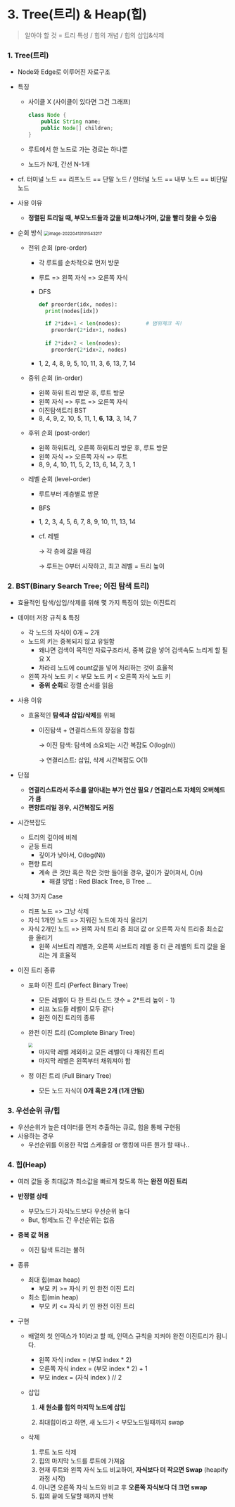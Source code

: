 # 3. Tree(트리) & Heap(힙)

> 알아야 할 것 = 트리 특성 / 힙의 개념 / 힙의 삽입&삭제



### 1. Tree(트리)

* Node와 Edge로 이루어진 자료구조

* 특징

  * 사이클 X (사이클이 있다면 그건 그래프)

    ```java
    class Node {
        public String name;
        public Node[] children;
    }
    ```
  
  * 루트에서 한 노드로 가는 경로는 하나뿐

  * 노드가 N개, 간선 N-1개

* cf. 터미널 노드 == 리프노드 == 단말 노드 / 인터널 노드 == 내부 노드 == 비단말 노드

* 사용 이유

  * **정렬된 트리일 때, 부모노드들과 값을 비교해나가며, 값을 빨리 찾을 수 있음**
  
* 순회 방식
  <img src="https://user-images.githubusercontent.com/70613905/163101845-9d10a191-33dd-4d2c-b800-996fe6c8d07b.JPG" alt="image-20220413101543217" style="zoom:67%;" />

  * 전위 순회 (pre-order)

    * 각 루트를 순차적으로 먼저 방문
  
    * 루트 => 왼쪽 자식 => 오른쪽 자식

    * DFS

      ```python
      def preorder(idx, nodes):
        print(nodes[idx])
      
        if 2*idx+1 < len(nodes):		# 범위체크 꼭!
          preorder(2*idx+1, nodes)
          
        if 2*idx+2 < len(nodes):
          preorder(2*idx+2, nodes)
      ```
  
    * 1, 2, 4, 8, 9, 5, 10, 11, 3, 6, 13, 7, 14

  * 중위 순회 (in-order)

    * 왼쪽 하위 트리 방문 후, 루트 방문
    * 왼쪽 자식 => 루트 => 오른쪽 자식
    * 이진탐색트리 BST
    * 8, 4, 9, 2, 10, 5, 11, 1, **6, 13**, 3, 14, 7
  
  * 후위 순회 (post-order)
  
    * 왼쪽 하위트리, 오른쪽 하위트리 방문 후, 루트 방문
    * 왼쪽 자식 => 오른쪽 자식 => 루트
    * 8, 9, 4, 10, 11, 5, 2, 13, 6, 14, 7, 3, 1
  
  * 레벨 순회 (level-order)
  
    * 루트부터 계층별로 방문
  
    * BFS
  
    * 1, 2, 3, 4, 5, 6, 7, 8, 9, 10, 11, 13, 14
  
    * cf. 레벨 
  
      →   각 층에 값을 매김
  
      →   루트는 0부터 시작하고, 최고 레벨 = 트리 높이
  
  

### 2. BST(Binary Search Tree; 이진 탐색 트리)

* 효율적인 탐색/삽입/삭제를 위해 몇 가지 특징이 있는 이진트리

* 데이터 저장 규칙 & 특징

  * 각 노드의 자식이 0개 ~ 2개
  * 노드의 키는 중복되지 않고 유일함
    * 왜냐면 검색이 목적인 자료구조라서, 중복 값을 넣어 검색속도 느리게 할 필요 X
    * 차라리 노드에 count값을 넣어 처리하는 것이 효율적
  * 왼쪽 자식 노드 키 < 부모 노드 키 < 오른쪽 자식 노드 키
    * **중위 순회**로 정렬 순서를 읽음
  
* 사용 이유

  * 효율적인 **탐색과 삽입/삭제**를 위해

    * 이진탐색 + 연결리스트의 장점을 합침

      →   이진 탐색: 탐색에 소요되는 시간 복잡도 O(log(n)) 

      →   연결리스트: 삽입, 삭제 시간복잡도 O(1)


* 단점
  * **연결리스트라서 주소를 알아내는 부가 연산 필요 / 연결리스트 자체의 오버헤드가 큼**
  * **편향트리일 경우, 시간복잡도 커짐**

* 시간복잡도

  * 트리의 깊이에 비례
  * 균등 트리
    * 깊이가 낮아서, O(log(N))
  * 편향 트리
    * 계속 큰 것만 혹은 작은 것만 들어올 경우, 깊이가 깊어져서, O(n)
      * 해결 방법 : Red Black Tree, B Tree ... 

* 삭제 3가지 Case

  * 리프 노드 => 그냥 삭제
  * 자식 1개인 노드 => 지워진 노드에 자식 올리기
  * 자식 2개인 노드 => 왼쪽 자식 트리 중 최대 값 or 오른쪽 자식 트리중 최소값을 올리기
    * 왼쪽 서브트리 레벨과, 오른쪽 서브트리 레벨 중 더 큰 레벨의 트리 값을 올리는 게 효율적

* 이진 트리 종류

  * 포화 이진 트리 (Perfect Binary Tree)

    * 모든 레벨이 다 찬 트리 (노드 갯수 = 2*트리 높이 - 1)
    * 리프 노드들 레벨이 모두 같다
    * 완전 이진 트리의 종류

  * 완전 이진 트리 (Complete Binary Tree)

    <img src="https://user-images.githubusercontent.com/70613905/163101984-dcaaa2a7-6893-4023-bd4e-1b4e986c6bbb.JPG" style="zoom:60%;" />

    * 마지막 레벨 제외하고 모든 레벨이 다 채워진 트리
    * 마지막 레벨은 왼쪽부터 채워져야 함

  * 정 이진 트리 (Full Binary Tree)

    * 모든 노드 자식이 **0개 혹은 2개 (1개 안됨)**



### 3. 우선순위 큐/힙

* 우선순위가 높은 데이터를 먼저 추출하는 큐로, 힙을 통해 구현됨
* 사용하는 경우
  * 우선순위를 이용한 작업 스케줄링 or 랭킹에 따른 뭔가 할 때나..



### 4. 힙(Heap)

* 여러 값들 중 최대값과 최소값을 빠르게 찾도록 하는 **완전 이진 트리**

* **반정렬 상태**

  * 부모노드가 자식노드보다 우선순위 높다
  * But, 형제노드 간 우선순위는 없음
  
* **중복 값 허용**
  * 이진 탐색 트리는 불허
  
* 종류

  * 최대 힙(max heap)
    * 부모 키 >= 자식 키 인 완전 이진 트리
  * 최소 힙(min heap)
    * 부모 키 <= 자식 키 인 완전 이진 트리
  
* 구현

  * 배열의 첫 인덱스가 1이라고 할 때, 인덱스 규칙을 지켜야 완전 이진트리가 됩니다.
    * 왼쪽 자식 index = (부모 index * 2)
    * 오른쪽 자식 index = (부모 index * 2) + 1
    * 부모 index = (자식 index ) // 2
  
  * 삽입
  
    1. **새 원소를 힙의 마지막 노드에 삽입**
  
    2. 최대힙이라고 하면, 새 노드가 < 부모노드일때까지 swap
  
  * 삭제
  
    1. 루트 노드 삭제
    2. 힙의 마지막 노드를 루트에 가져옴
    3. 현재 루트와 왼쪽 자식 노드 비교하여, **자식보다 더 작으면 Swap** (heapify 과정 시작)
    4. 아니면 오른쪽 자식 노드와 비교 후 **오른쪽 자식보다 더 크면 swap**
    5. 힙의 끝에 도달할 때까지 반복
